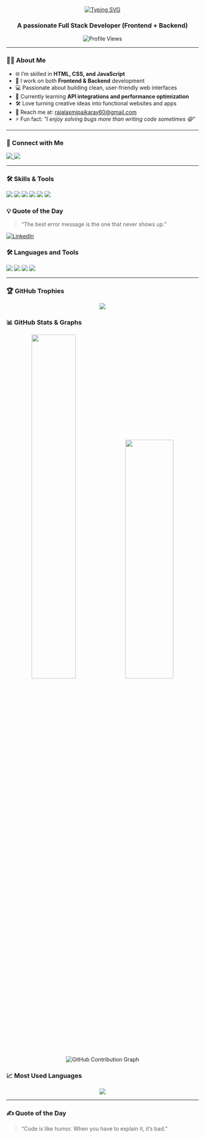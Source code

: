 <div align="center">
  <a href="https://git.io/typing-svg">
    <img src="https://readme-typing-svg.demolab.com?font=Fira+Code&weight=500&size=30&pause=1000&color=D9A7B4&background=00000004&width=435&lines=Hi+%F0%9F%91%8B%2C+I'm+Rajalaxmi" alt="Typing SVG" />
  </a>
</div>
 <h3 align="center">A passionate Full Stack Developer (Frontend + Backend)</h3>

<p align="center">
  <img src="https://komarev.com/ghpvc/?username=Preeti-0318&label=Profile%20views&color=0e75b6&style=flat" alt="Profile Views" />
</p>

---

### 👩‍💻 About Me

- 🌐 I’m skilled in **HTML, CSS, and JavaScript**
- 🧠 I work on both **Frontend & Backend** development
- 💻 Passionate about building clean, user-friendly web interfaces
- 🌱 Currently learning **API integrations and performance optimization**
- 🛠️ Love turning creative ideas into functional websites and apps
- 📧 Reach me at: rajalaxmipaikaray60@gmail.com
- ⚡ Fun fact: _"I enjoy solving bugs more than writing code sometimes 😄"_

---

### 🔗 Connect with Me

<p align="left">
  <a href="" target="blank">
    <img src="https://img.shields.io/badge/-LinkedIn-0077B5?style=for-the-badge&logo=linkedin&logoColor=white" />
  </a>
  <a href=""mailto:rajalaxmipaikaray60@gmail.com" target="blank">
    <img src="https://img.shields.io/badge/-Email-D14836?style=for-the-badge&logo=gmail&logoColor=white" />
  </a>
</p>

---

### 🛠️ Skills & Tools

<p align="left">
  <img src="https://img.shields.io/badge/HTML5-E34F26?style=flat-square&logo=html5&logoColor=white" />
  <img src="https://img.shields.io/badge/CSS3-1572B6?style=flat-square&logo=css3&logoColor=white" />
  <img src="https://img.shields.io/badge/JavaScript-F7DF1E?style=flat-square&logo=javascript&logoColor=black" />
  <img src="https://img.shields.io/badge/Node.js-339933?style=flat-square&logo=nodedotjs&logoColor=white" />
  <img src="https://img.shields.io/badge/Express.js-000000?style=flat-square&logo=express&logoColor=white" />
  <img src="https://img.shields.io/badge/MySQL-00758F?style=flat-square&logo=mysql&logoColor=white" />
</p>

### 💡 Quote of the Day

> “The best error message is the one that never shows up.” 


<p align="left">
  <a href="https://linkedin.com/in/your-linkedin" target="blank">
    <img align="center" src="https://img.shields.io/badge/-LinkedIn-0077B5?style=for-the-badge&logo=linkedin&logoColor=white" alt="LinkedIn" />
  </a>  
</p>

### 🛠️ Languages and Tools

<p align="left">
  <img src="https://img.shields.io/badge/HTML5-E34F26?style=flat-square&logo=html5&logoColor=white" />
  <img src="https://img.shields.io/badge/CSS3-1572B6?style=flat-square&logo=css3&logoColor=white" />
  <img src="https://img.shields.io/badge/JavaScript-F7DF1E?style=flat-square&logo=javascript&logoColor=black" />
  <img src="https://img.shields.io/badge/VS%20Code-007ACC?style=flat-square&logo=visual-studio-code&logoColor=white" />

</p>

---



### 🏆 GitHub Trophies

<p align="center">
  <img src="https://github-profile-trophy.vercel.app/?username=Preeti-0318&theme=onedark" />
</p>

### 📊 GitHub Stats & Graphs

<p align="center">
  <img src="https://github-readme-stats.vercel.app/api?username=Preeti-0318&show_icons=true&theme=tokyonight" width="48%" />
  <img src="https://github-readme-streak-stats.herokuapp.com?user=Preeti-0318&theme=tokyonight" width="50%" height="40%" />
</p>
<p align="center">
  <img src="https://github-readme-activity-graph.vercel.app/graph?username=Preeti-0318&theme=tokyo-night" alt="GitHub Contribution Graph" />
</p>


### 📈 Most Used Languages

<p align="center">
  <img src="https://github-readme-stats.vercel.app/api/top-langs/?username=Preeti-0318&layout=compact&theme=tokyonight" />
</p>

---

### ✍️ Quote of the Day

> “Code is like humor. When you have to explain it, it’s bad.”



